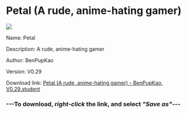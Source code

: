 # Petal (A rude, anime-hating gamer)

<img src = "https://raw.githubusercontent.com/Arbiter1223/Daigaku-Gurashi-Custom-Students/master/Students/Files/Petal%20(A%20rude%2C%20anime-hating%20gamer).png">

Name: Petal

Description: A rude, anime-hating gamer

Author: BenPupKao

Version: V0.29

Download link: <a href="https://raw.githubusercontent.com/Arbiter1223/Daigaku-Gurashi-Custom-Students/master/Students/Files/Petal%20(A%20rude%2C%20anime-hating%20gamer)%20-%20BenPupKao%2C%20V0.29.student">Petal (A rude, anime-hating gamer) - BenPupKao, V0.29.student</a>

### ---**To download, _right-click_ the link, and select _"Save as"_**---
